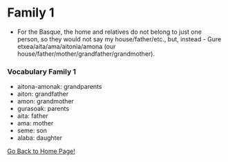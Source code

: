 # Family 1
* For the Basque, the home and relatives do not belong to just one person, so they would not say my house/father/etc., but, instead - Gure etxea/aita/ama/aitonia/amona (our house/father/mother/grandfather/grandmother).

### Vocabulary Family 1
* aitona-amonak: grandparents
* aiton: grandfather
* amon: grandmother
* gurasoak: parents
* aita: father
* ama: mother
* seme: son
* alaba: daughter

[ Go Back to Home Page!](..)
